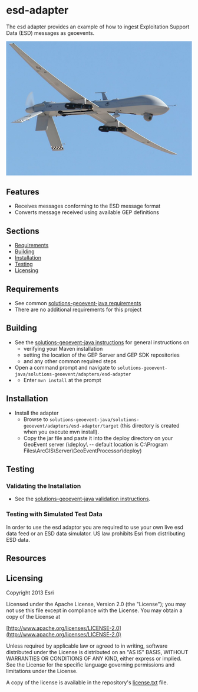 # esd-adapter

The esd adapter provides an example of how to ingest Exploitation Support Data (ESD) messages as geoevents.

![Image of geomessage-adapter](UAVPredatorDrone.JPG)

## Features

* Receives messages conforming to the ESD message format
* Converts message received using available GEP definitions

## Sections

* [Requirements](#requirements)
* [Building](#building)
* [Installation](#installation)
* [Testing](#testing)
* [Licensing](#licensing)

## Requirements

* See common [solutions-geoevent-java requirements](../../../../README.md#requirements)
* There are no additional requirements for this project

## Building 

* See the [solutions-geoevent-java instructions](../../../../README.md#instructions) for general instructions on 
    * verifying your Maven installation
    * setting the location of the GEP Server and GEP SDK repositories
    * and any other common required steps
 * Open a command prompt and navigate to `solutions-geoevent-java/solutions-geoevent/adapters/esd-adapter`
 * * Enter `mvn install` at the prompt

## Installation

* Install the adapter
    * Browse to `solutions-geoevent-java/solutions-geoevent/adapters/esd-adapter/target` (this directory is created when you execute mvn install).
    * Copy the jar file and paste it into the deploy directory on your GeoEvent server (<GEP install location>\deploy\ -- default location is C:\Program Files\ArcGIS\Server\GeoEventProcessor\deploy)

## Testing

### Validating the Installation
 
* See the [solutions-geoevent-java validation instructions](../../../../README.md#validating-install).

### Testing with Simulated Test Data

In order to use the esd adaptor you are required to use your own live esd data feed or an ESD data simulator.  US law prohibits Esri from distributing ESD data.

## Resources

## Licensing

Copyright 2013 Esri

Licensed under the Apache License, Version 2.0 (the "License");
you may not use this file except in compliance with the License.
You may obtain a copy of the License at

   [http://www.apache.org/licenses/LICENSE-2.0](http://www.apache.org/licenses/LICENSE-2.0)

Unless required by applicable law or agreed to in writing, software
distributed under the License is distributed on an "AS IS" BASIS,
WITHOUT WARRANTIES OR CONDITIONS OF ANY KIND, either express or implied.
See the License for the specific language governing permissions and
limitations under the License.

A copy of the license is available in the repository's
[license.txt](../../../license.txt) file.
